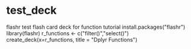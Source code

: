 # test_deck
flashr test flash card deck for function tutorial
install.packages("flashr")
library(flashr)
r_functions <- c("filter()","select()")
create_deck(x=r_functions, title = "Dplyr Functions")
